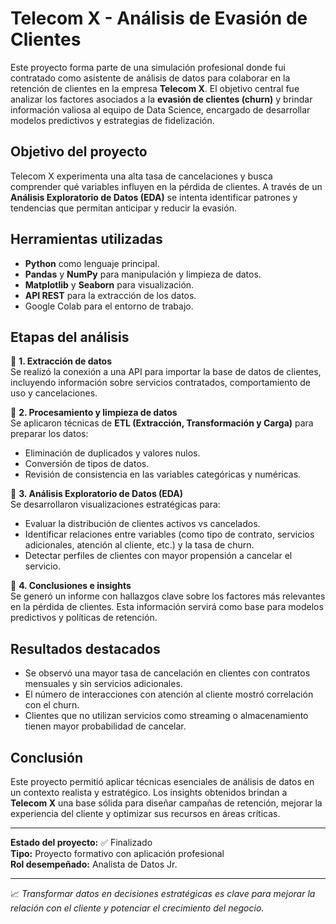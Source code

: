 # Telecom X - Análisis de Evasión de Clientes

Este proyecto forma parte de una simulación profesional donde fui contratado como asistente de análisis de datos para colaborar en la retención de clientes en la empresa **Telecom X**. El objetivo central fue analizar los factores asociados a la **evasión de clientes (churn)** y brindar información valiosa al equipo de Data Science, encargado de desarrollar modelos predictivos y estrategias de fidelización.

## Objetivo del proyecto

Telecom X experimenta una alta tasa de cancelaciones y busca comprender qué variables influyen en la pérdida de clientes. A través de un **Análisis Exploratorio de Datos (EDA)** se intenta identificar patrones y tendencias que permitan anticipar y reducir la evasión.

## Herramientas utilizadas

- **Python** como lenguaje principal.
- **Pandas** y **NumPy** para manipulación y limpieza de datos.
- **Matplotlib** y **Seaborn** para visualización.
- **API REST** para la extracción de los datos.
- Google Colab para el entorno de trabajo.

## Etapas del análisis

🔹 **1. Extracción de datos**  
Se realizó la conexión a una API para importar la base de datos de clientes, incluyendo información sobre servicios contratados, comportamiento de uso y cancelaciones.

🔹 **2. Procesamiento y limpieza de datos**  
Se aplicaron técnicas de **ETL (Extracción, Transformación y Carga)** para preparar los datos:
- Eliminación de duplicados y valores nulos.
- Conversión de tipos de datos.
- Revisión de consistencia en las variables categóricas y numéricas.

🔹 **3. Análisis Exploratorio de Datos (EDA)**  
Se desarrollaron visualizaciones estratégicas para:
- Evaluar la distribución de clientes activos vs cancelados.
- Identificar relaciones entre variables (como tipo de contrato, servicios adicionales, atención al cliente, etc.) y la tasa de churn.
- Detectar perfiles de clientes con mayor propensión a cancelar el servicio.

🔹 **4. Conclusiones e insights**  
Se generó un informe con hallazgos clave sobre los factores más relevantes en la pérdida de clientes. Esta información servirá como base para modelos predictivos y políticas de retención.

## Resultados destacados

- Se observó una mayor tasa de cancelación en clientes con contratos mensuales y sin servicios adicionales.
- El número de interacciones con atención al cliente mostró correlación con el churn.
- Clientes que no utilizan servicios como streaming o almacenamiento tienen mayor probabilidad de cancelar.

## Conclusión

Este proyecto permitió aplicar técnicas esenciales de análisis de datos en un contexto realista y estratégico. Los insights obtenidos brindan a **Telecom X** una base sólida para diseñar campañas de retención, mejorar la experiencia del cliente y optimizar sus recursos en áreas críticas.

---

**Estado del proyecto:** ✅ Finalizado  
**Tipo:** Proyecto formativo con aplicación profesional  
**Rol desempeñado:** Analista de Datos Jr.

---

📈 *Transformar datos en decisiones estratégicas es clave para mejorar la relación con el cliente y potenciar el crecimiento del negocio.*

